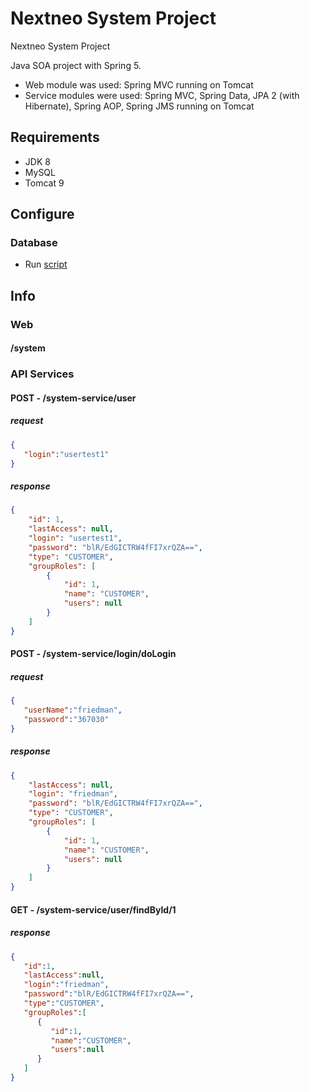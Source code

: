 # Nextneo System Project
Nextneo System Project

Java SOA project with Spring 5.

- Web module was used: Spring MVC running on Tomcat 
- Service modules were used: Spring MVC, Spring Data, JPA 2 (with Hibernate), Spring AOP, Spring JMS running on Tomcat

## Requirements

- JDK 8
- MySQL
- Tomcat 9

## Configure

### Database

- Run <a href="https://github.com/ortizraf/nextneo-system/raw/master/docs/scripts/dump.sql">script</a>

## Info

### Web

#### /system

### API Services

#### POST - /system-service/user

##### request
```json
{  
   "login":"usertest1"
}
```

##### response
```json
{
    "id": 1,
    "lastAccess": null,
    "login": "usertest1",
    "password": "blR/EdGICTRW4fFI7xrQZA==",
    "type": "CUSTOMER",
    "groupRoles": [
        {
            "id": 1,
            "name": "CUSTOMER",
            "users": null
        }
    ]
}
```
#### POST - /system-service/login/doLogin

##### request
```json
{  
   "userName":"friedman",
   "password":"367030"
}
```
##### response
```json
{
    "lastAccess": null,
    "login": "friedman",
    "password": "blR/EdGICTRW4fFI7xrQZA==",
    "type": "CUSTOMER",
    "groupRoles": [
        {
            "id": 1,
            "name": "CUSTOMER",
            "users": null
        }
    ]
}
```
#### GET - /system-service/user/findById/1

##### response
```json
{  
   "id":1,
   "lastAccess":null,
   "login":"friedman",
   "password":"blR/EdGICTRW4fFI7xrQZA==",
   "type":"CUSTOMER",
   "groupRoles":[  
      {  
         "id":1,
         "name":"CUSTOMER",
         "users":null
      }
   ]
}
```
